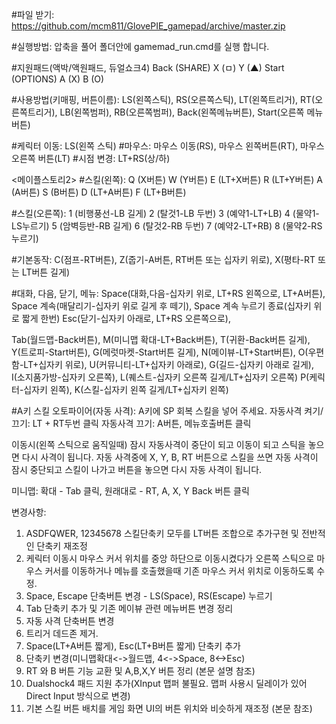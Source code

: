 ﻿#파일 받기: https://github.com/mcm811/GlovePIE_gamepad/archive/master.zip

#실행방법:
압축을 풀어 폴더안에 gamemad_run.cmd를 실행 합니다.

#지원패드(액박/액원패드, 듀얼쇼크4)
 Back (SHARE)
 X (ㅁ)
 Y (▲)
 Start (OPTIONS)
 A (X)
 B (O)

#사용방법(키매핑, 버튼이름):
LS(왼쪽스틱), RS(오른쪽스틱),
LT(왼쪽트리거), RT(오른쪽트리거),
LB(왼쪽범퍼), RB(오른쪽범퍼),
Back(왼쪽메뉴버튼), Start(오른쪽 메뉴버튼)

#케릭터 이동: LS(왼쪽 스틱) 
#마우스: 마우스 이동(RS), 마우스 왼쪽버튼(RT), 마우스 오른쪽 버튼(LT)
#시점 변경: LT+RS(상/하)

<메이플스토리2>
#스킬(왼쪽):
 Q (X버튼)
 W (Y버튼)
 E (LT+X버튼)
 R (LT+Y버튼)
 A (A버튼)
 S (B버튼)
 D (LT+A버튼)
 F (LT+B버튼)

#스킬(오른쪽):
 1 (비행풍선-LB 길게)
 2 (탈것1-LB 두번)
 3 (예약1-LT+LB)
 4 (물약1-LS누르기)
 5 (암벽등반-RB 길게)
 6 (탈것2-RB 두번)
 7 (예약2-LT+RB)
 8 (물약2-RS누르기)

#기본동작: C(점프-RT버튼), Z(줍기-A버튼, RT버튼 또는 십자키 위로), X(평타-RT 또는 LT버튼 길게)

#대화, 다음, 닫기, 메뉴:
Space(대화,다음-십자키 위로, LT+RS 왼쪽으로, LT+A버튼),
Space 계속(매달리기-십자키 위로 길게 후 떼기), Space 계속 누르기 종료(십자키 위로 짧게 한번)
Esc(닫기-십자키 아래로, LT+RS 오른쪽으로),

Tab(월드맵-Back버튼), M(미니맵 확대-LT+Back버튼), T(귀환-Back버튼 길게),
Y(트로피-Start버튼), G(메럿마켓-Start버튼 길게), N(메이뷰-LT+Start버튼),
O(우편함-LT+십자키 위로),
U(커뮤니티-LT+십자키 아래로), G(길드-십자키 아래로 길게),
I(소지품가방-십자키 오른쪽), L(퀘스트-십자키 오른쪽 길게/LT+십자키 오른쪽)
P(케릭터-십자키 왼쪽), K(스킬-십자키 왼쪽 길게/LT+십자키 왼쪽)

#A키 스킬 오토파이어(자동 사격): A키에 SP 회복 스킬을 넣어 주세요.
자동사격 켜기/끄기: LT + RT두번 클릭
자동사격 끄기: A버튼, 메뉴호출버튼 클릭

이동시(왼쪽 스틱으로 움직일때) 잠시 자동사격이 중단이 되고 이동이 되고 스틱을 놓으면 다시 사격이 됩니다.
자동 사격중에 X, Y, B, RT 버튼으로 스킬을 쓰면 자동 사격이 잠시 중단되고 스킬이 나가고 버튼을 놓으면 다시 자동 사격이 됩니다.

미니맵:  확대 - Tab 클릭, 원래대로 - RT, A, X, Y Back 버튼 클릭

변경사항:
1. ASDFQWER, 12345678 스킬단축키 모두를  LT버튼 조합으로 추가구현 및 전반적인 단축키 재조정
2. 케릭터 이동시 마우스 커서 위치를 중앙 하단으로 이동시켰다가 오른쪽 스틱으로 마우스 커서를 이동하거나 메뉴를 호출했을때 기존 마우스 커서 위치로 이동하도록 수정.
3. Space, Escape 단축버튼 변경 - LS(Space), RS(Escape) 누르기
4. Tab 단축키 추가 및 기존 메이뷰 관련 메뉴버튼 변경 정리
5. 자동 사격 단축버튼 변경
6. 트리거 데드존 제거.
7. Space(LT+A버튼 짧게), Esc(LT+B버튼 짧게) 단축키 추가
8. 단축키 변경(미니맵확대<->월드맵, 4<->Space, 8<->Esc)
9. RT 와 B 버튼 기능 교환 및 A,B,X,Y 버튼 정리 (본문 설명 참조)
10. Dualshock4 패드 지원 추가(XInput 맵퍼 불필요. 맵퍼 사용시 딜레이가 있어 Direct Input 방식으로 변경)
11. 기본 스킬 버튼 배치를 게임 화면 UI의 버튼 위치와 비슷하게 재조정 (본문 참조)
